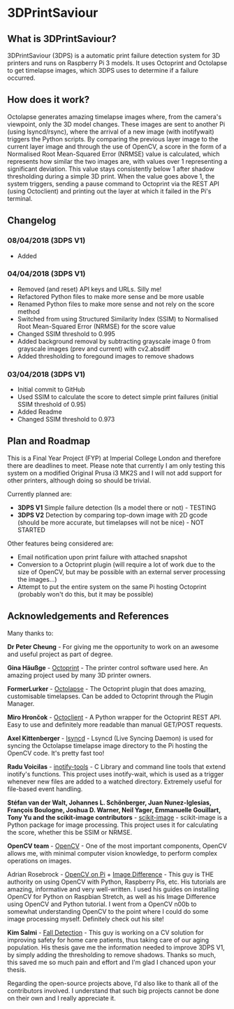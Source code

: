 # 3DPrintSaviour

## What is 3DPrintSaviour?
3DPrintSaviour (3DPS) is a automatic print failure detection system for 3D printers and runs on Raspberry Pi 3 models. It uses Octoprint and Octolapse to get timelapse images, which 3DPS uses to determine if a failure occurred.

## How does it work?
Octolapse generates amazing timelapse images where, from the camera's viewpoint, only the 3D model changes. These images are sent to another Pi (using lsyncd/rsync), where the arrival of a new image (with inotifywait) triggers the Python scripts. By comparing the previous layer image to the current layer image and through the use of OpenCV, a score in the form of a Normalised Root Mean-Squared Error (NRMSE) value is calculated, which represents how similar the two images are, with values over 1 representing a significant deviation. This value stays consistently below 1 after shadow thresholding during a simple 3D print. When the value goes above 1, the system triggers, sending a pause command to Octoprint via the REST API (using Octoclient) and printing out the layer at which it failed in the Pi's terminal.

## Changelog
### 08/04/2018 (3DPS V1)
* Added 

### 04/04/2018 (3DPS V1)
* Removed (and reset) API keys and URLs. Silly me!
* Refactored Python files to make more sense and be more usable
* Renamed Python files to make more sense and not rely on the score method
* Switched from using Structured Similarity Index (SSIM) to Normalised Root Mean-Squared Error (NRMSE) for the score value
* Changed SSIM threshold to 0.995
* Added background removal by subtracting grayscale image 0 from grayscale images (prev and current) with cv2.absdiff
* Added thresholding to foregound images to remove shadows

### 03/04/2018 (3DPS V1)
* Initial commit to GitHub
* Used SSIM to calculate the score to detect simple print failures (initial SSIM threshold of 0.95)
* Added Readme
* Changed SSIM threshold to 0.973

## Plan and Roadmap
This is a Final Year Project (FYP) at Imperial College London and therefore there are deadlines to meet. Please note that currently I am only testing this system on a modified Original Prusa i3 MK2S and I will not add support for other printers, although doing so should be trivial.

Currently planned are:
* **3DPS V1** Simple failure detection (Is a model there or not) - TESTING
* **3DPS V2** Detection by comparing top-down image with 2D gcode (should be more accurate, but timelapses will not be nice) - NOT STARTED

Other features being considered are:
* Email notification upon print failure with attached snapshot
* Conversion to a Octoprint plugin (will require a lot of work due to the size of OpenCV, but may be possible with an external server processing the images...)
* Attempt to put the entire system on the same Pi hosting Octoprint (probably won't do this, but it may be possible)

## Acknowledgements and References

Many thanks to:

**Dr Peter Cheung** - For giving me the opportunity to work on an awesome and useful project as part of degree.

**Gina Häußge** - [Octoprint](https://octoprint.org/) - The printer control software used here. An amazing project used by many 3D printer owners.

**FormerLurker** - [Octolapse](https://github.com/FormerLurker/Octolapse) - The Octoprint plugin that does amazing, customisable timelapses. Can be added to Octoprint through the Plugin Manager.

**Miro Hrončok** - [Octoclient](https://github.com/hroncok/octoclient) - A Python wrapper for the Octoprint REST API. Easy to use and definitely more readable than manual GET/POST requests.

**Axel Kittenberger** - [lsyncd](https://github.com/axkibe/lsyncd) - Lsyncd (Live Syncing Daemon) is used for syncing the Octolapse timelapse image directory to the Pi hosting the OpenCV code. It's pretty fast too!

**Radu Voicilas** - [inotify-tools](https://github.com/rvoicilas/inotify-tools) - C Library and command line tools that extend inotify's functions. This project uses inotify-wait, which is used as a trigger whenever new files are added to a watched directory. Extremely useful for file-based event handling.

**Stéfan van der Walt, Johannes L. Schönberger, Juan Nunez-Iglesias, François Boulogne, Joshua D. Warner, Neil Yager, Emmanuelle Gouillart, Tony Yu and the scikit-image contributors** - [scikit-image](http://scikit-image.org/) - scikit-image is a Python package for image processing. This project uses it for calculating the score, whether this be SSIM or NRMSE.

**OpenCV team** - [OpenCV](https://opencv.org/) - One of the most important components, OpenCV allows me, with minimal computer vision knowledge, to perform complex operations on images.

Adrian Rosebrock - [OpenCV on Pi](https://www.pyimagesearch.com/2017/09/04/raspbian-stretch-install-opencv-3-python-on-your-raspberry-pi/) + [Image Difference](https://www.pyimagesearch.com/2017/06/19/image-difference-with-opencv-and-python/) - This guy is THE authority on using OpenCV with Python, Raspberry Pis, etc. His tutorials are amazing, informative and very well-written. I used his guides on installing OpenCV for Python on Raspbian Stretch, as well as his Image Difference using OpenCV and Python tutorial. I went from a OpenCV n00b to somewhat understanding OpenCV to the point where I could do some image processing myself. Definitely check out his site!

**Kim Salmi** - [Fall Detection](https://github.com/infr/falldetector-public/blob/master/thesis.md) - This guy is working on a CV solution for improving safety for home care patients, thus taking care of our aging population. His thesis gave me the information needed to improve 3DPS V1, by simply adding the thresholding to remove shadows. Thanks so much, this saved me so much pain and effort and I'm glad I chanced upon your thesis.

Regarding the open-source projects above, I'd also like to thank all of the contributors involved. I understand that such big projects cannot be done on their own and I really appreciate it.  
